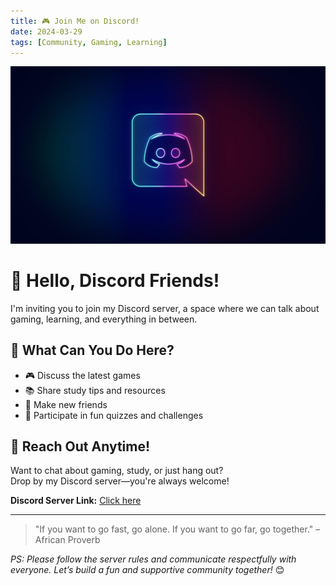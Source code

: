 ```yaml
---
title: 🎮 Join Me on Discord!
date: 2024-03-29
tags: [Community, Gaming, Learning]
---
```

![featured image](./featured.jpg)
# 👋 Hello, Discord Friends!

I'm inviting you to join my Discord server, a space where we can talk about gaming, learning, and everything in between.

<!--more-->

## 🌟 What Can You Do Here?

- 🎮 Discuss the latest games
- 📚 Share study tips and resources
- 🤝 Make new friends
- 🧠 Participate in fun quizzes and challenges

## 💬 Reach Out Anytime!

Want to chat about gaming, study, or just hang out?  
Drop by my Discord server—you're always welcome!

**Discord Server Link:** [Click here](https://discord.gg/69qUb9RVnz)

---

> "If you want to go fast, go alone. If you want to go far, go together." – African Proverb

<!--more-->

*PS: Please follow the server rules and communicate respectfully with everyone. Let’s build a fun and supportive community together!* 😊
